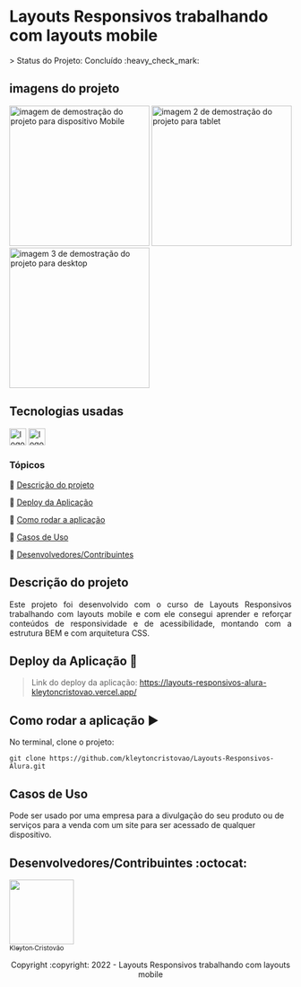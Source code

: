 <h1>Layouts Responsivos trabalhando com layouts mobile</h1>
> Status do Projeto: Concluído :heavy_check_mark:

## imagens do projeto

<div>
  <img src="https://user-images.githubusercontent.com/90114049/183272329-1c416fd9-b9ad-4ec1-a8a1-cd20c9cc1f81.png" height="250" alt="imagem de demostração do projeto para dispositivo Mobile"  />
    <img src="https://user-images.githubusercontent.com/90114049/183272332-72fe634b-2b10-438a-b6a5-0b83bbeff00a.png" height="250" alt="imagem 2 de demostração do projeto para tablet"  />
    <img src="https://user-images.githubusercontent.com/90114049/183272325-5435fbb7-4b79-4555-93d3-870ba093c1da.png" height="250" alt="imagem 3 de demostração do projeto para desktop"  />    
</div>

## Tecnologias usadas

<div>
  <img src="https://img.shields.io/badge/HTML5-E34F26?style=for-the-badge&logo=html5&logoColor=white" height="30" alt="logotipo do HTML"  />
  <img src="https://img.shields.io/badge/CSS3-1572B6?style=for-the-badge&logo=css3&logoColor=white" height="30" alt="logotipo do CSS"  />
</div>

### Tópicos 

:small_blue_diamond: [Descrição do projeto](#descrição-do-projeto)

:small_blue_diamond: [Deploy da Aplicação](#deploy-da-aplicação-dash)

:small_blue_diamond: [Como rodar a aplicação](#como-rodar-a-aplica%C3%A7%C3%A3o-arrow_forward)

:small_blue_diamond: [Casos de Uso](#casos-de-uso)

:small_blue_diamond: [Desenvolvedores/Contribuintes](#desenvolvedorescontribuintes-octocat)


## Descrição do projeto 

<p align="justify">
  Este projeto foi desenvolvido com o curso de Layouts Responsivos trabalhando com layouts mobile e com ele consegui aprender e reforçar conteúdos de responsividade e de acessibilidade, montando com a estrutura BEM e com arquitetura CSS. 
</p>

## Deploy da Aplicação :dash:

> Link do deploy da aplicação: https://layouts-responsivos-alura-kleytoncristovao.vercel.app/


## Como rodar a aplicação :arrow_forward:

No terminal, clone o projeto: 

```
git clone https://github.com/kleytoncristovao/Layouts-Responsivos-Alura.git
```

## Casos de Uso

Pode ser usado por uma empresa para a divulgação do seu produto ou de serviços para a venda com um site para ser acessado de qualquer dispositivo.


## Desenvolvedores/Contribuintes :octocat:

[<img src="https://github.com/kleytoncristovao.png" width=115><br><sub>Kleyton Cristovão</sub>](https://github.com/kleytoncristovao) 


<p align="center"> Copyright :copyright: 2022 - Layouts Responsivos trabalhando com layouts mobile</p>
